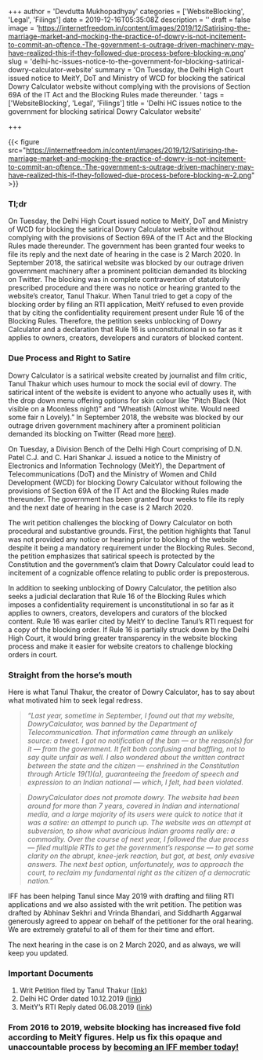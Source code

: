 +++
author = 'Devdutta Mukhopadhyay'
categories = ['WebsiteBlocking', 'Legal', 'Filings']
date = 2019-12-16T05:35:08Z
description = ''
draft = false
image = 'https://internetfreedom.in/content/images/2019/12/Satirising-the-marriage-market-and-mocking-the-practice-of-dowry-is-not-incitement-to-commit-an-oftence.-The-government-s-outrage-driven-machinery-may-have-realized-this-if-they-followed-due-process-before-blocking-w.png'
slug = 'delhi-hc-issues-notice-to-the-government-for-blocking-satirical-dowry-calculator-website'
summary = 'On Tuesday, the Delhi High Court issued notice to MeitY, DoT and Ministry of WCD for blocking the satirical Dowry Calculator website without complying with the provisions of Section 69A of the IT Act and the Blocking Rules made thereunder. '
tags = ['WebsiteBlocking', 'Legal', 'Filings']
title = 'Delhi HC issues notice to the government for blocking satirical Dowry Calculator website'

+++


{{< figure src="https://internetfreedom.in/content/images/2019/12/Satirising-the-marriage-market-and-mocking-the-practice-of-dowry-is-not-incitement-to-commit-an-oftence.-The-government-s-outrage-driven-machinery-may-have-realized-this-if-they-followed-due-process-before-blocking-w-2.png" >}}

### Tl;dr

On Tuesday, the Delhi High Court issued notice to MeitY, DoT and Ministry of WCD for blocking the satirical Dowry Calculator website without complying with the provisions of Section 69A of the IT Act and the Blocking Rules made thereunder. The government has been granted four weeks to file its reply and the next date of hearing in the case is 2 March 2020. In September 2018, the satirical website was blocked by our outrage driven government machinery after a prominent politician demanded its blocking on Twitter. The blocking was in complete contravention of statutorily prescribed procedure and there was no notice or hearing granted to the website’s creator, Tanul Thakur. When Tanul tried to get a copy of the blocking order by filing an RTI application, MeitY refused to even provide that by citing the confidentiality requirement present under Rule 16 of the Blocking Rules. Therefore, the petition seeks unblocking of Dowry Calculator and a declaration that Rule 16 is unconstitutional in so far as it applies to owners, creators, developers and curators of  blocked content.



### Due Process and Right to Satire

Dowry Calculator is a satirical website created by journalist and film critic, Tanul Thakur which uses humour to mock the social evil of dowry. The satirical intent of the website is evident to anyone who actually uses it, with the drop down menu offering options for skin colour like “Pitch Black (Not visible on a Moonless night)” and “Wheatish (Almost white. Would need some fair n Lovely).” In September 2018, the website was blocked by our outrage driven government machinery after a prominent politician demanded its blocking on Twitter (Read more [here](https://internetfreedom.in/blocking-of-satirical-dowry-calculator-website-prompts-us-to-take-action-whattheblock-savetheinternet/)).

On Tuesday, a Division Bench of the Delhi High Court comprising of D.N. Patel C.J. and C. Hari Shankar J. issued a notice to the Ministry of Electronics and Information Technology (MeitY), the Department of Telecommunications (DoT) and the Ministry of Women and Child Development (WCD) for blocking Dowry Calculator without following the provisions of Section 69A of the IT Act and the Blocking Rules made thereunder. The government has been granted four weeks to file its reply and the next date of hearing in the case is 2 March 2020.

The writ petition challenges the blocking of Dowry Calculator on both procedural and substantive grounds. First, the petition highlights that Tanul was not provided any notice or hearing prior to blocking of the website despite it being a mandatory requirement under the Blocking Rules. Second, the petition emphasizes that satirical speech is protected by the Constitution and the government’s claim that Dowry Calculator could lead to incitement of a cognizable offence relating to public order is preposterous.

In addition to seeking unblocking of Dowry Calculator, the petition also seeks a judicial declaration that Rule 16 of the Blocking Rules which imposes a confidentiality requirement is unconstitutional in so far as it applies to owners, creators, developers and curators of the blocked content. Rule 16 was earlier cited by MeitY to decline Tanul’s RTI request for a copy of the blocking order.  If Rule 16 is partially struck down by the Delhi High Court, it would bring greater transparency in the website blocking process and make it easier for website creators to challenge blocking orders in court.



### Straight from the horse’s mouth

Here is what Tanul Thakur, the creator of Dowry Calculator, has to say about what motivated him to seek legal redress.

> _“Last year, sometime in September, I found out that my website, DowryCalculator, was banned by the Department of Telecommunication. That information came through an unlikely source: a tweet. I got no notification of the ban — or the reason(s) for it — from the government. It felt both confusing and baffling, not to say quite unfair as well. I also wondered about the written contract between the state and the citizen — enshrined in the Constitution through Article 19(1)(a), guaranteeing the freedom of speech and expression to an Indian national — which, I felt, had been violated._

> _DowryCalculator does not promote dowry. The website had been around for more than 7 years, covered in Indian and international media, and a large majority of its users were quick to notice that it was a satire: an attempt to punch up. The website was an attempt at subversion, to show what avaricious Indian grooms really are: a commodity. Over the course of next year, I followed the due process — filed multiple RTIs to get the government’s response — to get some clarity on the abrupt, knee-jerk reaction, but got, at best, only evasive answers. The next best option, unfortunately, was to approach the court, to reclaim my fundamental right as the citizen of a democratic nation.”_

IFF has been helping Tanul since May 2019 with drafting and filing RTI applications and we also assisted with the writ petition. The petition was drafted by Abhinav Sekhri and Vrinda Bhandari, and Siddharth Aggarwal generously agreed to appear on behalf of the petitioner for the oral hearing. We are extremely grateful to all of them for their time and effort.

The next hearing in the case is on 2 March 2020, and as always, we will keep you updated.

### Important Documents

1. Writ Petition filed by Tanul Thakur ([link](https://drive.google.com/file/d/1PsR6cWacsJZ1PA6FzKKGQBoDlk9rcW9d/view?usp=sharing))
2. Delhi HC Order dated 10.12.2019 ([link](https://drive.google.com/file/d/1F0p6_AVoJGXJ8CkWIV5L0HRqbbIYefj9/view?usp=sharing))
3. MeitY’s RTI Reply dated 06.08.2019 ([link](https://drive.google.com/file/d/0B2NvpMoZE5HGbGVCOG5TNVF6RDRGXzk5T3VNMlhTQ0E3QUlz/view?usp=sharing))

### From 2016 to 2019, website blocking has increased five fold according to MeitY figures. Help us fix this opaque and unaccountable process by [becoming an IFF member today!](https://internetfreedom.in/donate/)



